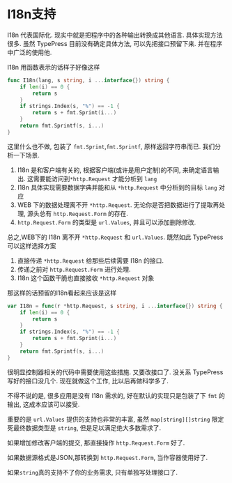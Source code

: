 I18n支持
=======
I18n 代表国际化. 现实中就是把程序中的各种输出转换成其他语言. 具体实现方法很多.
虽然 TypePress 目前没有确定具体方法, 可以先把接口预留下来. 并在程序中广泛的使用他.

I18n 用函数表示的话样子好像这样
```go
func I18n(lang, s string, i ...interface{}) string {
	if len(i) == 0 {
		return s
	}
	if strings.Index(s, "%") == -1 {
		return s + fmt.Sprint(i...)
	}
	return fmt.Sprintf(s, i...)
}
```
这里什么也不做, 包装了 `fmt.Sprint`,`fmt.Sprintf`, 原样返回字符串而已.
我们分析一下场景.

1. I18n 是和客户端有关的, 根据客户端(或许是用户定制)的不同, 来确定语言输出. 这需要能访问到`*http.Request` 才能分析到 `lang`
2. I18n 具体实现需要数据字典并能和从 `*http.Request` 中分析到的目标 `lang` 对应
3. WEB 下的数据处理离不开 `*http.Request`. 无论你是否把数据进行了提取再处理, 源头总有 `http.Request.Form` 的存在.
4. `http.Request.Form` 的类型是 `url.Values`, 并且可以添加删除修改.

总之,WEB下的 I18n 离不开 `*http.Request` 和 `url.Values`.
既然如此 TypePress 可以这样选择方案

1. 直接传递 `*http.Request` 给那些后续需要 I18n 的接口.
2. 传递之前对 `http.Request.Form` 进行处理.
3. I18n 这个函数干脆也直接接收 `*http.Request` 对象

那这样的话预留的I18n看起来应该是这样

```go
var I18n = func(r *http.Request, s string, i ...interface{}) string {
	if len(i) == 0 {
		return s
	}
	if strings.Index(s, "%") == -1 {
		return s + fmt.Sprint(i...)
	}
	return fmt.Sprintf(s, i...)
}
```
很明显控制器相关的代码中需要使用这些措施. 又要改接口了. 没关系 TypePress 写好的接口没几个. 现在就做这个工作, 比以后再做科学多了.

不得不说的是, 很多应用是没有 I18n 需求的, 好在默认的实现只是包装了下 `fmt` 的输出, 这成本应该可以接受.

重要的是 `url.Values` 提供的支持也非常的丰富, 虽然 `map[string][]string` 限定死最终数据类型是 `string`, 但是足以满足绝大多数需求了.

如果增加修改客户端的提交, 那直接操作 `http.Request.Form` 好了.

如果数据源格式是JSON,那转换到 `http.Request.Form`, 当作容器使用好了.

如果`string`真的支持不了你的业务需求, 只有单独写处理接口了.

